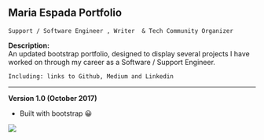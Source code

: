 ## Maria Espada Portfolio 

```Support / Software Engineer , Writer  & Tech Community Organizer```

<b> Description: </b>
<br>
An updated bootstrap portfolio, designed to display several projects I have worked on through my career as a Software / Support Engineer. 

```Including: links to Github, Medium and Linkedin```

<hr>

 <b> Version 1.0 (October 2017) </b>

* Built with bootstrap :grinning:


<img src = "portfolio.png">













